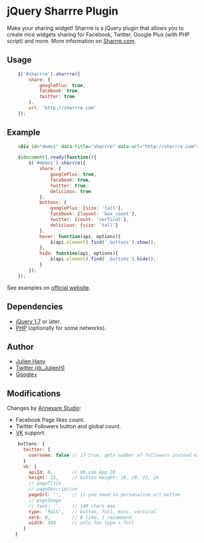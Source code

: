 # jQuery Sharrre Plugin

Make your sharing widget!
Sharrre is a jQuery plugin that allows you to create nice widgets sharing for Facebook, Twitter, Google Plus (with PHP script) and more.
More information on [Sharrre.com](http://sharrre.com/#demos).

## Usage

```js
	$('#sharrre').sharrre({
		share: {
			googlePlus: true,
			facebook: true,
			twitter: true
		},
		url: 'http://sharrre.com'
	});
```

## Example

```html
	<div id="demo1" data-title="sharrre" data-url="http://sharrre.com"></div>
```

```js
	$(document).ready(function(){
		$('#demo1').sharrre({
			share: {
				googlePlus: true,
				facebook: true,
				twitter: true,
				delicious: true
			},
			buttons: {
				googlePlus: {size: 'tall'},
				facebook: {layout: 'box_count'},
				twitter: {count: 'vertical'},
				delicious: {size: 'tall'}
			},
			hover: function(api, options){
				$(api.element).find('.buttons').show();
			},
			hide: function(api, options){
				$(api.element).find('.buttons').hide();
			}
		});
	});
```

See examples on [official website](http://sharrre.com/#demos).


## Dependencies

* [jQuery 1.7](http://jquery.com/) or later.
* [PHP](http://php.net/) (optionally for some networks).


## Author

* [Julien Hany](http://hany.fr/)
* [Twitter (@_JulienH)](http://twitter.com/_JulienH)
* [Google+](http://plus.google.com/111637545317893682325)

## Modifications

Changes by [Annexare Studio](http://annexare.com/):

* Facebook Page likes count.
* Twitter Followers button and global count.
* [VK](http://vk.com/) support.

```js
	buttons: {
	  twitter: {
	  	username: false // if true, gets number of followers instead of tweets
	  }
      vk: {
		apiId: 0,       // VK.com App ID
		height: 22,     // button height: 18, 20, 22, 24
		// pageTitle
		// pageDescription
		pageUrl: '',    // if you need to personalize url button
		// pageImage
		// text: '',    // 140 chars max
		type: 'full',   // button, full, mini, vertical
		verb: 0,        // 0 like, 1 recommend
		width: 350      // only for type = full
      }
   }
```

